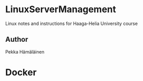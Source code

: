 # LinuxServerManagement

Linux notes and instructions for Haaga-Helia University course


## Author

Pekka Hämäläinen


# Docker
